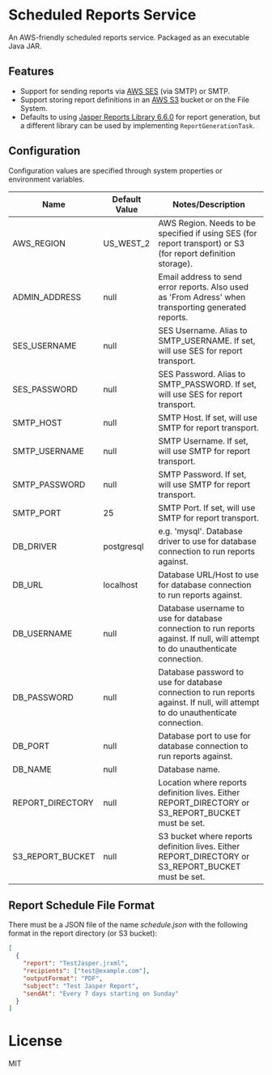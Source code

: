 # Scheduled Reports Service

An AWS-friendly scheduled reports service. Packaged as an executable Java JAR.

## Features
- Support for sending reports via [AWS SES](https://aws.amazon.com/ses/) (via SMTP) or SMTP.
- Support storing report definitions in an [AWS S3](https://aws.amazon.com/s3/) bucket or on the File System.
- Defaults to using [Jasper Reports Library 6.6.0](http://community.jaspersoft.com/) for report generation, but a different library can be used by implementing `ReportGenerationTask`. 

## Configuration

Configuration values are specified through system properties or environment variables.

Name               | Default Value    | Notes/Description
------------------ | ---------------- | ---------------------------
AWS_REGION         | US_WEST_2        | AWS Region. Needs to be specified if using SES (for report transport) or S3 (for report definition storage).
ADMIN_ADDRESS      | null             | Email address to send error reports. Also used as 'From Adress' when transporting generated reports.
SES_USERNAME       | null             | SES Username. Alias to SMTP_USERNAME. If set, will use SES for report transport.
SES_PASSWORD       | null             | SES Password. Alias to SMTP_PASSWORD. If set, will use SES for report transport.
SMTP_HOST          | null             | SMTP Host. If set, will use SMTP for report transport.
SMTP_USERNAME      | null             | SMTP Username. If set, will use SMTP for report transport.
SMTP_PASSWORD      | null             | SMTP Password. If set, will use SMTP for report transport.
SMTP_PORT          | 25               | SMTP Port. If set, will use SMTP for report transport.
DB_DRIVER          | postgresql       | e.g. 'mysql'. Database driver to use for database connection to run reports against.
DB_URL             | localhost        | Database URL/Host to use for database connection to run reports against.
DB_USERNAME        | null             | Database username to use for database connection to run reports against. If null, will attempt to do unauthenticate connection.
DB_PASSWORD        | null             | Database password to use for database connection to run reports against. If null, will attempt to do unauthenticate connection.
DB_PORT            | null             | Database port to use for database connection to run reports against.
DB_NAME            | null             | Database name.
REPORT_DIRECTORY   | null             | Location where reports definition lives. Either REPORT_DIRECTORY or S3_REPORT_BUCKET must be set.
S3_REPORT_BUCKET   | null             | S3 bucket where reports definition lives. Either REPORT_DIRECTORY or S3_REPORT_BUCKET must be set.


## Report Schedule File Format

There must be a JSON file of the name _schedule.json_ with the following format in the report directory (or S3 bucket):

```json
[
  {
    "report": "TestJasper.jrxml",
    "recipients": ["test@example.com"],
    "outputFormat": "PDF",
    "subject": "Test Jasper Report",
    "sendAt": "Every 7 days starting on Sunday"
  }
]

``` 

# License

MIT
